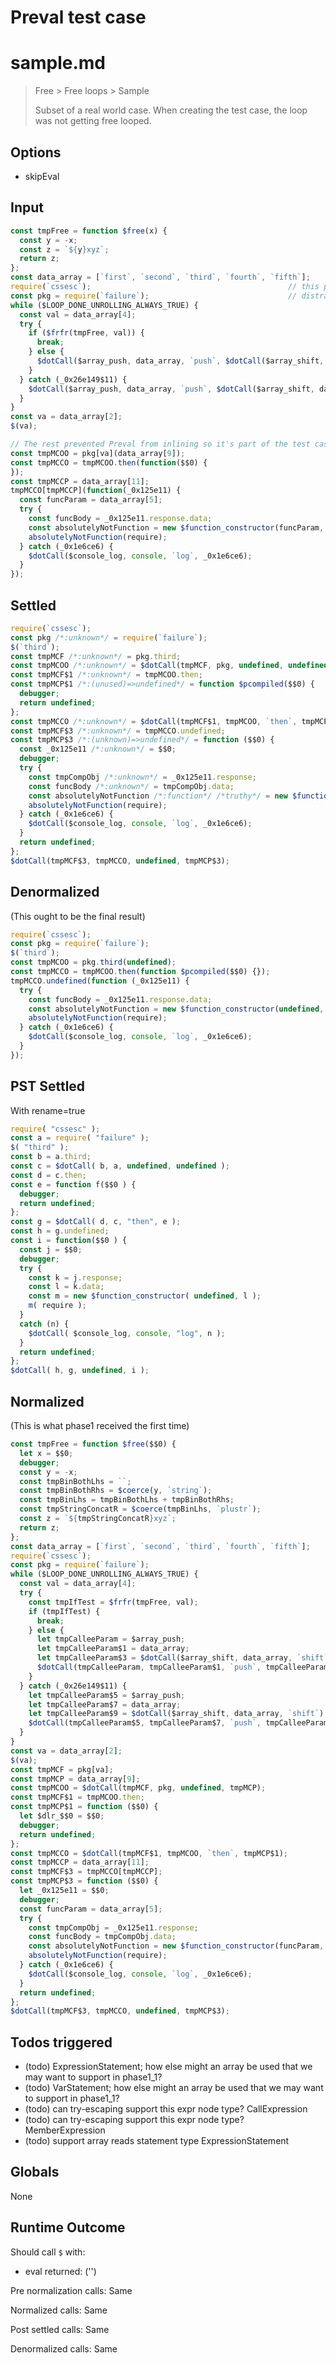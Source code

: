 # Preval test case

# sample.md

> Free > Free loops > Sample
>
> Subset of a real world case. When creating the test case, the loop was not getting free looped.

## Options

- skipEval

## Input

`````js filename=intro
const tmpFree = function $free(x) {
  const y = -x;
  const z = `${y}xyz`;
  return z;
};
const data_array = [`first`, `second`, `third`, `fourth`, `fifth`];
require(`cssesc`);                                            // this prevented freeloops from finding the type of the data array
const pkg = require(`failure`);                               // distraction for preval
while ($LOOP_DONE_UNROLLING_ALWAYS_TRUE) {
  const val = data_array[4];
  try {
    if ($frfr(tmpFree, val)) {
      break;
    } else {
      $dotCall($array_push, data_array, `push`, $dotCall($array_shift, data_array, `shift`));
    }
  } catch (_0x26e149$11) {
    $dotCall($array_push, data_array, `push`, $dotCall($array_shift, data_array, `shift`));
  }
}
const va = data_array[2];
$(va);

// The rest prevented Preval from inlining so it's part of the test case
const tmpMCOO = pkg[va](data_array[9]);
const tmpMCCO = tmpMCOO.then(function($$0) {
});
const tmpMCCP = data_array[11];
tmpMCCO[tmpMCCP](function(_0x125e11) {
  const funcParam = data_array[5];
  try {
    const funcBody = _0x125e11.response.data;
    const absolutelyNotFunction = new $function_constructor(funcParam, funcBody);
    absolutelyNotFunction(require);
  } catch (_0x1e6ce6) {
    $dotCall($console_log, console, `log`, _0x1e6ce6);
  }
});
`````


## Settled


`````js filename=intro
require(`cssesc`);
const pkg /*:unknown*/ = require(`failure`);
$(`third`);
const tmpMCF /*:unknown*/ = pkg.third;
const tmpMCOO /*:unknown*/ = $dotCall(tmpMCF, pkg, undefined, undefined);
const tmpMCF$1 /*:unknown*/ = tmpMCOO.then;
const tmpMCP$1 /*:(unused)=>undefined*/ = function $pcompiled($$0) {
  debugger;
  return undefined;
};
const tmpMCCO /*:unknown*/ = $dotCall(tmpMCF$1, tmpMCOO, `then`, tmpMCP$1);
const tmpMCF$3 /*:unknown*/ = tmpMCCO.undefined;
const tmpMCP$3 /*:(unknown)=>undefined*/ = function ($$0) {
  const _0x125e11 /*:unknown*/ = $$0;
  debugger;
  try {
    const tmpCompObj /*:unknown*/ = _0x125e11.response;
    const funcBody /*:unknown*/ = tmpCompObj.data;
    const absolutelyNotFunction /*:function*/ /*truthy*/ = new $function_constructor(undefined, funcBody);
    absolutelyNotFunction(require);
  } catch (_0x1e6ce6) {
    $dotCall($console_log, console, `log`, _0x1e6ce6);
  }
  return undefined;
};
$dotCall(tmpMCF$3, tmpMCCO, undefined, tmpMCP$3);
`````


## Denormalized
(This ought to be the final result)

`````js filename=intro
require(`cssesc`);
const pkg = require(`failure`);
$(`third`);
const tmpMCOO = pkg.third(undefined);
const tmpMCCO = tmpMCOO.then(function $pcompiled($$0) {});
tmpMCCO.undefined(function (_0x125e11) {
  try {
    const funcBody = _0x125e11.response.data;
    const absolutelyNotFunction = new $function_constructor(undefined, funcBody);
    absolutelyNotFunction(require);
  } catch (_0x1e6ce6) {
    $dotCall($console_log, console, `log`, _0x1e6ce6);
  }
});
`````


## PST Settled
With rename=true

`````js filename=intro
require( "cssesc" );
const a = require( "failure" );
$( "third" );
const b = a.third;
const c = $dotCall( b, a, undefined, undefined );
const d = c.then;
const e = function f($$0 ) {
  debugger;
  return undefined;
};
const g = $dotCall( d, c, "then", e );
const h = g.undefined;
const i = function($$0 ) {
  const j = $$0;
  debugger;
  try {
    const k = j.response;
    const l = k.data;
    const m = new $function_constructor( undefined, l );
    m( require );
  }
  catch (n) {
    $dotCall( $console_log, console, "log", n );
  }
  return undefined;
};
$dotCall( h, g, undefined, i );
`````


## Normalized
(This is what phase1 received the first time)

`````js filename=intro
const tmpFree = function $free($$0) {
  let x = $$0;
  debugger;
  const y = -x;
  const tmpBinBothLhs = ``;
  const tmpBinBothRhs = $coerce(y, `string`);
  const tmpBinLhs = tmpBinBothLhs + tmpBinBothRhs;
  const tmpStringConcatR = $coerce(tmpBinLhs, `plustr`);
  const z = `${tmpStringConcatR}xyz`;
  return z;
};
const data_array = [`first`, `second`, `third`, `fourth`, `fifth`];
require(`cssesc`);
const pkg = require(`failure`);
while ($LOOP_DONE_UNROLLING_ALWAYS_TRUE) {
  const val = data_array[4];
  try {
    const tmpIfTest = $frfr(tmpFree, val);
    if (tmpIfTest) {
      break;
    } else {
      let tmpCalleeParam = $array_push;
      let tmpCalleeParam$1 = data_array;
      let tmpCalleeParam$3 = $dotCall($array_shift, data_array, `shift`);
      $dotCall(tmpCalleeParam, tmpCalleeParam$1, `push`, tmpCalleeParam$3);
    }
  } catch (_0x26e149$11) {
    let tmpCalleeParam$5 = $array_push;
    let tmpCalleeParam$7 = data_array;
    let tmpCalleeParam$9 = $dotCall($array_shift, data_array, `shift`);
    $dotCall(tmpCalleeParam$5, tmpCalleeParam$7, `push`, tmpCalleeParam$9);
  }
}
const va = data_array[2];
$(va);
const tmpMCF = pkg[va];
const tmpMCP = data_array[9];
const tmpMCOO = $dotCall(tmpMCF, pkg, undefined, tmpMCP);
const tmpMCF$1 = tmpMCOO.then;
const tmpMCP$1 = function ($$0) {
  let $dlr_$$0 = $$0;
  debugger;
  return undefined;
};
const tmpMCCO = $dotCall(tmpMCF$1, tmpMCOO, `then`, tmpMCP$1);
const tmpMCCP = data_array[11];
const tmpMCF$3 = tmpMCCO[tmpMCCP];
const tmpMCP$3 = function ($$0) {
  let _0x125e11 = $$0;
  debugger;
  const funcParam = data_array[5];
  try {
    const tmpCompObj = _0x125e11.response;
    const funcBody = tmpCompObj.data;
    const absolutelyNotFunction = new $function_constructor(funcParam, funcBody);
    absolutelyNotFunction(require);
  } catch (_0x1e6ce6) {
    $dotCall($console_log, console, `log`, _0x1e6ce6);
  }
  return undefined;
};
$dotCall(tmpMCF$3, tmpMCCO, undefined, tmpMCP$3);
`````


## Todos triggered


- (todo) ExpressionStatement; how else might an array be used that we may want to support in phase1_1?
- (todo) VarStatement; how else might an array be used that we may want to support in phase1_1?
- (todo) can try-escaping support this expr node type? CallExpression
- (todo) can try-escaping support this expr node type? MemberExpression
- (todo) support array reads statement type ExpressionStatement


## Globals


None


## Runtime Outcome


Should call `$` with:
 - eval returned: ('<skipped by option>')

Pre normalization calls: Same

Normalized calls: Same

Post settled calls: Same

Denormalized calls: Same
